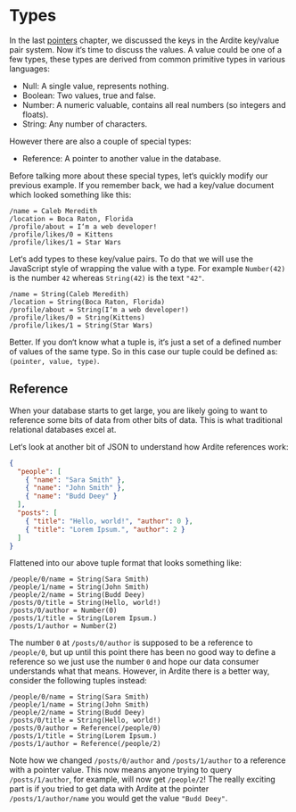 # Types
In the last [pointers](02-pointers) chapter, we discussed the keys in the Ardite key/value pair system. Now it‘s time to discuss the values. A value could be one of a few types, these types are derived from common primitive types in various languages:

- Null: A single value, represents nothing.
- Boolean: Two values, true and false.
- Number: A numeric valuable, contains all real numbers (so integers and floats).
- String: Any number of characters.

However there are also a couple of special types:

- Reference: A pointer to another value in the database.

Before talking more about these special types, let‘s quickly modify our previous example. If you remember back, we had a key/value document which looked something like this:

```
/name = Caleb Meredith
/location = Boca Raton, Florida
/profile/about = I‘m a web developer!
/profile/likes/0 = Kittens
/profile/likes/1 = Star Wars
```

Let‘s add types to these key/value pairs. To do that we will use the JavaScript style of wrapping the value with a type. For example `Number(42)` is the number `42` whereas `String(42)` is the text `"42"`.

```
/name = String(Caleb Meredith)
/location = String(Boca Raton, Florida)
/profile/about = String(I‘m a web developer!)
/profile/likes/0 = String(Kittens)
/profile/likes/1 = String(Star Wars)
```

Better. If you don‘t know what a tuple is, it‘s just a set of a defined number of values of the same type. So in this case our tuple could be defined as: `(pointer, value, type)`.

## Reference
When your database starts to get large, you are likely going to want to reference some bits of data from other bits of data. This is what traditional relational databases excel at.

Let‘s look at another bit of JSON to understand how Ardite references work:

```json
{
  "people": [
    { "name": "Sara Smith" },
    { "name": "John Smith" },
    { "name": "Budd Deey" }
  ],
  "posts": [
    { "title": "Hello, world!", "author": 0 },
    { "title": "Lorem Ipsum.", "author": 2 }
  ]
}
```

Flattened into our above tuple format that looks something like:

```
/people/0/name = String(Sara Smith)
/people/1/name = String(John Smith)
/people/2/name = String(Budd Deey)
/posts/0/title = String(Hello, world!)
/posts/0/author = Number(0)
/posts/1/title = String(Lorem Ipsum.)
/posts/1/author = Number(2)
```

The number `0` at `/posts/0/author` is supposed to be a reference to `/people/0`, but up until this point there has been no good way to define a reference so we just use the number `0` and hope our data consumer understands what that means. However, in Ardite there is a better way, consider the following tuples instead:

```
/people/0/name = String(Sara Smith)
/people/1/name = String(John Smith)
/people/2/name = String(Budd Deey)
/posts/0/title = String(Hello, world!)
/posts/0/author = Reference(/people/0)
/posts/1/title = String(Lorem Ipsum.)
/posts/1/author = Reference(/people/2)
```

Note how we changed `/posts/0/author` and `/posts/1/author` to a reference with a pointer value. This now means anyone trying to query `/posts/1/author`, for example, will now get `/people/2`! The really exciting part is if you tried to get data with Ardite at the pointer `/posts/1/author/name` you would get the value `"Budd Deey"`.
